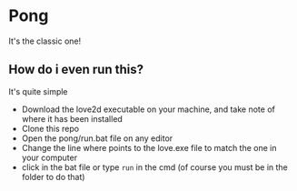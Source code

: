 # Pong

It's the classic one!

## How do i even run this?
It's quite simple
 - Download the love2d executable on your machine, and take note of where it has been installed
 - Clone this repo
 - Open the pong/run.bat file on any editor
 - Change the line where points to the love.exe file to match the one in your computer
 - click in the bat file or type `run` in the cmd (of course you must be in the folder to do that)